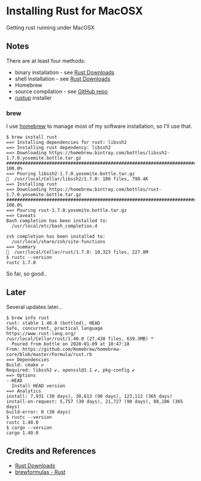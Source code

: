 # Installing Rust for MacOSX

Getting rust running under MacOSX

## Notes

There are at least four methods:

* binary installation - see [Rust Downloads](https://www.rust-lang.org/downloads.html)
* shell installation - see [Rust Downloads](https://www.rust-lang.org/downloads.html)
* Homebrew
* source compilation - see [GitHub repo](https://github.com/rust-lang/rust)
* [rustup](https://rustup.rs/) installer

### brew

I use [homebrew](https://github.com/Homebrew/homebrew) to manage most of my software installation, so I'll use that.

```
$ brew install rust
==> Installing dependencies for rust: libssh2
==> Installing rust dependency: libssh2
==> Downloading https://homebrew.bintray.com/bottles/libssh2-1.7.0.yosemite.bottle.tar.gz
######################################################################## 100.0%
==> Pouring libssh2-1.7.0.yosemite.bottle.tar.gz
🍺  /usr/local/Cellar/libssh2/1.7.0: 180 files, 798.4K
==> Installing rust
==> Downloading https://homebrew.bintray.com/bottles/rust-1.7.0.yosemite.bottle.tar.gz
######################################################################## 100.0%
==> Pouring rust-1.7.0.yosemite.bottle.tar.gz
==> Caveats
Bash completion has been installed to:
  /usr/local/etc/bash_completion.d

zsh completion has been installed to:
  /usr/local/share/zsh/site-functions
==> Summary
🍺  /usr/local/Cellar/rust/1.7.0: 10,323 files, 227.8M
$ rustc --version
rustc 1.7.0
```

So far, so good..

## Later

Several updates later...

```
$ brew info rust
rust: stable 1.40.0 (bottled), HEAD
Safe, concurrent, practical language
https://www.rust-lang.org/
/usr/local/Cellar/rust/1.40.0 (27,438 files, 639.3MB) *
  Poured from bottle on 2020-01-09 at 10:47:18
From: https://github.com/Homebrew/homebrew-core/blob/master/Formula/rust.rb
==> Dependencies
Build: cmake ✔
Required: libssh2 ✔, openssl@1.1 ✔, pkg-config ✔
==> Options
--HEAD
  Install HEAD version
==> Analytics
install: 7,931 (30 days), 30,613 (90 days), 123,112 (365 days)
install-on-request: 5,757 (30 days), 21,727 (90 days), 88,186 (365 days)
build-error: 0 (30 days)
$ rustc --version
rustc 1.40.0
$ cargo --version
cargo 1.40.0
```

## Credits and References

* [Rust Downloads](https://www.rust-lang.org/downloads.html)
* [brewformulas - Rust](http://brewformulas.org/Rust)
